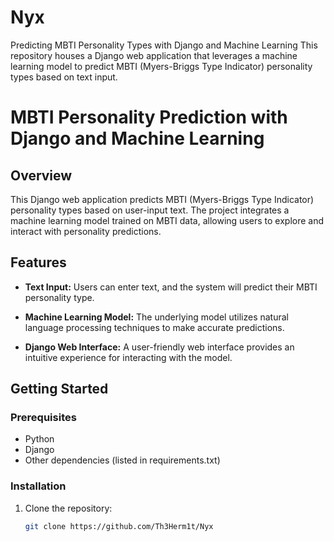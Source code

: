 # Nyx
Predicting MBTI Personality Types with Django and Machine Learning  This repository houses a Django web application that leverages a machine learning model to predict MBTI (Myers-Briggs Type Indicator) personality types based on text input.

# MBTI Personality Prediction with Django and Machine Learning

## Overview

This Django web application predicts MBTI (Myers-Briggs Type Indicator) personality types based on user-input text. The project integrates a machine learning model trained on MBTI data, allowing users to explore and interact with personality predictions.

## Features

- **Text Input:** Users can enter text, and the system will predict their MBTI personality type.

- **Machine Learning Model:** The underlying model utilizes natural language processing techniques to make accurate predictions.

- **Django Web Interface:** A user-friendly web interface provides an intuitive experience for interacting with the model.

## Getting Started

### Prerequisites

- Python
- Django
- Other dependencies (listed in requirements.txt)

### Installation

1. Clone the repository:

   ```bash
   git clone https://github.com/Th3Herm1t/Nyx

